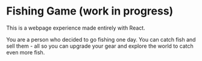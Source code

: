 # Fishing Game (work in progress)

This is a webpage experience made entirely with React.

You are a person who decided to go fishing one day. You can catch fish and sell them - all so you can upgrade your gear and explore the world to catch even more fish.